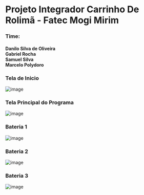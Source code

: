 # Projeto Integrador Carrinho De Rolimã - Fatec Mogi Mirim

<h3>Time:</h3>
<h4>Danilo Silva de Oliveira<br>
 Gabriel Rocha<br>
 Samuel Silva<br>
 Marcelo Polydoro</h4>

### Tela de Inicio

![image](https://user-images.githubusercontent.com/75835535/168512556-6078f470-9341-4192-b36b-86e2ab1fa47e.png)

### Tela Principal do Programa

![image](https://user-images.githubusercontent.com/75835535/168512624-6c34d787-e53a-4979-ae50-d5fb60be7448.png)

### Bateria 1

![image](https://user-images.githubusercontent.com/75835535/168512757-069e36fd-d580-4e47-b007-d9c588d6d684.png)

### Bateria 2

![image](https://user-images.githubusercontent.com/75835535/168512785-c816e100-5077-4e02-afb8-c8d297a87c26.png)

### Bateria 3

![image](https://user-images.githubusercontent.com/75835535/168512798-3e1f363a-9f59-479e-9262-6731134df64f.png)

